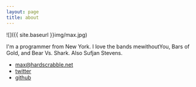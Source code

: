 ```yaml
---
layout: page
title: about
---
```


![]({{ site.baseurl }}img/max.jpg)

I'm a programmer from New York. I love the bands mewithoutYou, Bars of Gold, and Bear Vs. Shark. Also Sufjan Stevens.

* <max@hardscrabble.net>
* [twitter](http://twitter.com/maxjacobson)
* [github](http://github.com/maxjacobson)
